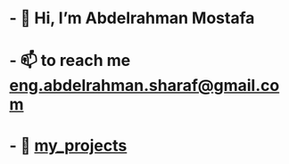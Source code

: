 <!---
this is a special rebo for your profile 
edit your role at Faculty of Engineering
you have images and links which use relative paths so be careful when you move things
--->
# - 👋 Hi, I’m Abdelrahman Mostafa
# - 📫 to reach me eng.abdelrahman.sharaf@gmail.com
# - 💪 [my_projects](https://github.com/eng-abdelrahman-sharaf/my_projects)
